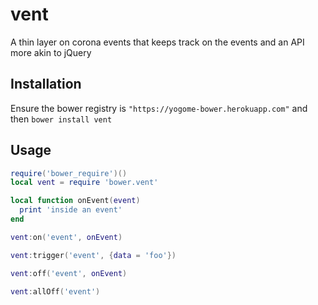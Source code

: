 # vent

A thin layer on corona events that keeps track on the events and an API more akin to jQuery

## Installation

Ensure the bower registry is `"https://yogome-bower.herokuapp.com"` and then `bower install vent`

## Usage

```lua
require('bower_require')()
local vent = require 'bower.vent'

local function onEvent(event)
  print 'inside an event'
end

vent:on('event', onEvent)

vent:trigger('event', {data = 'foo'})

vent:off('event', onEvent)

vent:allOff('event')

```